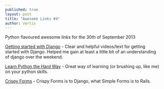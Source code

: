 ```yaml
---
published: true
layout: post
title: "Awesome Links #4"
author: vertis
---
```

Python flavoured awesome links for the 30th of September 2013
<!--more-->
[Getting started with Django](http://gettingstartedwithdjango.com/) - Clear and helpful videos/text for getting started with Django. Helped me gain at least a little bit of an understanding of django over the weekend.

[Learn Python the Hard Way](http://learnpythonthehardway.org/) - Great way of learning (or brushing up, like me) on your python skills.

[Crispy Forms](https://github.com/maraujop/django-crispy-forms) - Crispy Forms is to Django, what Simple Forms is to Rails.
